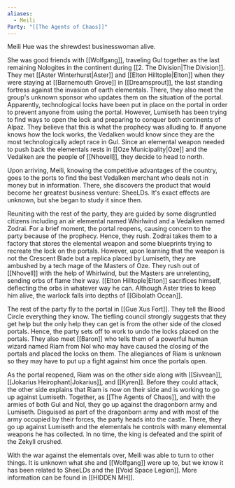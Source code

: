 ```yaml
---
aliases:
  - Meili
Party: "[[The Agents of Chaos]]"
---
```

Meili Hue was the shrewdest businesswoman alive.

She was good friends with [[Wolfgang]], traveling Gul together as the last remaining Nologites in the continent during [[2. The Division|The Division]]. They met [[Aster Winterhurst|Aster]] and [[Elton Hilltople|Elton]] when they were staying at [[Barnemouth Grove]] in [[Dreamsprout]], the last standing fortress against the invasion of earth elementals. There, they also meet the group's unknown sponsor who updates them on the situation of the portal. Apparently, technological locks have been put in place on the portal in order to prevent anyone from using the portal. However, Lumiseth has been trying to find ways to open the lock and preparing to conquer both continents of Alpaz. They believe that this is what the prophecy was alluding to. If anyone knows how the lock works, the Vedalken would know since they are the most technologically adept race in Gul. Since an elemental weapon needed to push back the elementals rests in [[Oze Municipality|Oze]] and the Vedalken are the people of [[Nhovell]], they decide to head to north. 

Upon arriving, Meili, knowing the competitive advantages of the country, goes to the ports to find the best Vedalken merchant who deals not in money but in information. There, she discovers the product that would become her greatest business venture: SheeLDs. It's exact effects are unknown, but she began to study it since then.

Reuniting with the rest of the party, they are guided by some disgruntled citizens including an air elemental named Whirlwind and a Vedalken named Zodrai. For a brief moment, the portal reopens, causing concern to the party because of the prophecy. Hence, they rush. Zodrai takes them to a factory that stores the elemental weapon and some blueprints trying to recreate the lock on the portals. However, upon learning that the weapon is not the Crescent Blade but a replica placed by Lumiseth, they are ambushed by a tech mage of the Masters of Oze. They rush out of [[Nhovell]] with the help of Whirlwind, but the Masters are unrelenting, sending orbs of flame their way. [[Elton Hilltople|Elton]] sacrifices himself, deflecting the orbs in whatever way he can. Although Aster tries to keep him alive, the warlock falls into depths of [[Gibolath Ocean]].

The rest of the party fly to the portal in [[Gue Xus Fort]]. They tell the Blood Circle everything they know. The tiefling council strongly suggests that they get help but the only help they can get is from the other side of the closed portals. Hence, the party sets off to work to undo the locks placed on the portals. They also meet [[Baron]] who tells them of a powerful human wizard named Riam from Nol who may have caused the closing of the portals and placed the locks on them. The allegiances of Riam is unknown so they may have to put up a fight against him once the portals open. 

As the portal reopened, Riam was on the other side along with [[Sivvean]], [[Jokarius Heirophant|Jokarius]], and [[Kyren]]. Before they could attack, the other side explains that Riam is now on their side and is working to go up against Lumiseth. Together, as [[The Agents of Chaos]], and with the armies of both Gul and Nol, they go up against the dragonborn army and Lumiseth. Disguised as part of the dragonborn army and with most of the army occupied by their forces, the party heads into the castle. There, they go up against Lumiseth and the elementals he controls with many elemental weapons he has collected. In no time, the king is defeated and the spirit of the Zekyll crushed.

With the war against the elementals over, Meili was able to turn to other things. It is unknown what she and [[Wolfgang]] were up to, but we know it has been related to SheeLDs and the [[Void Space Legion]]. More information can be found in [[HIDDEN MH]].

